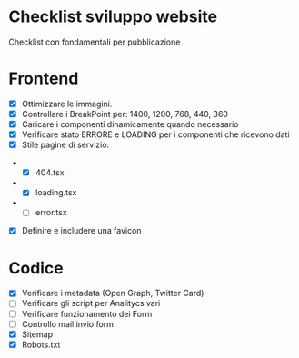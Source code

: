 # Checklist sviluppo website

Checklist con fondamentali per pubblicazione

# Frontend

- [x] Ottimizzare le immagini.
- [x] Controllare i BreakPoint per: 1400, 1200, 768, 440, 360
- [x] Caricare i componenti dinamicamente quando necessario
- [x] Verificare stato ERRORE e LOADING per i componenti che ricevono dati
- [x] Stile pagine di servizio:
- - [x] 404.tsx
- - [x] loading.tsx
- - [ ] error.tsx
- [x] Definire e includere una favicon

# Codice

- [x] Verificare i metadata (Open Graph, Twitter Card)
- [ ] Verificare gli script per Analitycs vari
- [ ] Verificare funzionamento dei Form
- [ ] Controllo mail invio form
- [x] Sitemap
- [x] Robots.txt
